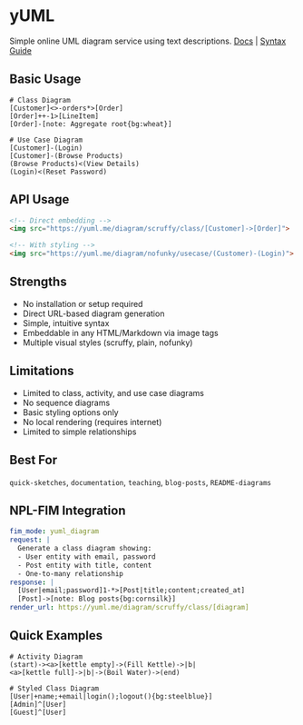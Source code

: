 # yUML
Simple online UML diagram service using text descriptions. [Docs](https://yuml.me/) | [Syntax Guide](https://yuml.me/diagram/scruffy/class/samples)

## Basic Usage
```text
# Class Diagram
[Customer]<>-orders*>[Order]
[Order]++-1>[LineItem]
[Order]-[note: Aggregate root{bg:wheat}]

# Use Case Diagram
[Customer]-(Login)
[Customer]-(Browse Products)
(Browse Products)<(View Details)
(Login)<(Reset Password)
```

## API Usage
```html
<!-- Direct embedding -->
<img src="https://yuml.me/diagram/scruffy/class/[Customer]->[Order]">

<!-- With styling -->
<img src="https://yuml.me/diagram/nofunky/usecase/(Customer)-(Login)">
```

## Strengths
- No installation or setup required
- Direct URL-based diagram generation
- Simple, intuitive syntax
- Embeddable in any HTML/Markdown via image tags
- Multiple visual styles (scruffy, plain, nofunky)

## Limitations
- Limited to class, activity, and use case diagrams
- No sequence diagrams
- Basic styling options only
- No local rendering (requires internet)
- Limited to simple relationships

## Best For
`quick-sketches`, `documentation`, `teaching`, `blog-posts`, `README-diagrams`

## NPL-FIM Integration
```yaml
fim_mode: yuml_diagram
request: |
  Generate a class diagram showing:
  - User entity with email, password
  - Post entity with title, content
  - One-to-many relationship
response: |
  [User|email;password]1-*>[Post|title;content;created_at]
  [Post]->[note: Blog posts{bg:cornsilk}]
render_url: https://yuml.me/diagram/scruffy/class/[diagram]
```

## Quick Examples
```text
# Activity Diagram
(start)-><a>[kettle empty]->(Fill Kettle)->|b|
<a>[kettle full]->|b|->(Boil Water)->(end)

# Styled Class Diagram
[User|+name;+email|login();logout(){bg:steelblue}]
[Admin]^[User]
[Guest]^[User]
```